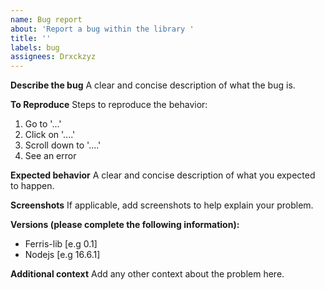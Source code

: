 ```yaml
---
name: Bug report
about: 'Report a bug within the library '
title: ''
labels: bug
assignees: Drxckzyz
---
```


**Describe the bug**
A clear and concise description of what the bug is.

**To Reproduce**
Steps to reproduce the behavior:

1. Go to '...'
2. Click on '....'
3. Scroll down to '....'
4. See an error

**Expected behavior**
A clear and concise description of what you expected to happen.

**Screenshots**
If applicable, add screenshots to help explain your problem.

**Versions (please complete the following information):**

-   Ferris-lib [e.g 0.1]
-   Nodejs [e.g 16.6.1]

**Additional context**
Add any other context about the problem here.
